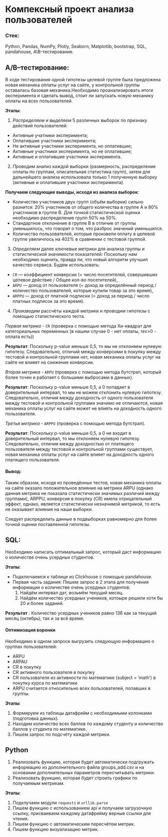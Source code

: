 # Компексный проект анализа пользователей

### Стек:
Python, Pandas, NumPy, Plotly, Seaborn, Matplotlib, bootstrap, SQL, pandahouse, A\B-тестирование.

## A/B–тестирование:
В ходе тестирования одной гипотезы целевой группе была предложена новая механика оплаты услуг на сайте, у контрольной группы оставалась базовая механика.Необходимо проанализировать итоги эксперимента и сделать вывод, стоит ли запускать новую механику оплаты на всех пользователей.

**Этапы**:
1. *Распределяем и выделяем* 5 различных выборок по признаку действий пользователей:
- Активные учатники эксперимента;
- Оплатившие участники эксперимента;
- Не активные участники эксперимента, но оплатившие;
- Активные участники эксперимента, но не оплатившие;
- Активные и оплатившие участники эксперимента.

2. *Проводим* анализ каждой выборки (размерность, распределение оплаты по группам, описательная статистика групп), затем для дальнейшего анализа использовала только 1 полученную выборку (активные и оплатившие участники эксперимента).
  
**Получаем следующие выводы, исходя из анализа выборок**:
- Количество участников двух групп (объём выборки) сильно разнится: 20% участников от общего количества в группе А и 80% участников в группе В. Для точной статистической оценки необходимо распределение групп 50% на 50%.
- Стандартное отклонение в группе В в отличие от группы уменьшилось, что говорит о том, что разброс значений уменьшился.
- Количество пользователей, которые произвели оплату в целевой группе увеличлось на 402% в сравнении с тестовой группой.

3. *Определяем* далее ключевые метрики для анализа группы и статистической значимости показателей:
Поскольку нам необходимо оценить, правда ли, что новый алгоритм улучшил качество сервиса. Будем использовать:

- `CR` — коэффициент конверсии (= число посетителей, совершивших целевое действие / Общее кол-во посетителей),
- `ARPU` — доход от пользователя (= доход за определённый период / количество пользователей, которые купили товар за это время),
- `ARPPU` — доход от платной подписки (= доход за период / число платных подписок за это время).

4. *Производим* рассчёты каждой метрики и *проводим* гипотезы с помощью статистического теста.

*Первая метрика* - `CR` (проверка с помощью метода Хи-квадрат для категориальных переменных (в нашем случае 0 - нет оплаты, rev>0 - оплата есть))

**Результат**: Поскольку p-value меньше 0,5, то мы не отклоняем нулевую гипотезу. Следовательно, отличий между конверсими в покупку между тестовой и контрольной группами нет, новая механика оплаты услуг на сайте не влияет на снижение конверсии.

*Вторая метрика* - `ARPU` (проверка с помощью метода бутстрап, который более точен и работает с большими выбросами в данных).

**Результат**: Поскольку p-value меньше 0,5, а 0 попадает в доверительный интервал, то мы не можем отклонить нулевую гипотезу. Следовательно, отличия между доходность от одного пользователя между тестовой и контрольной группами значимо не отличаются, новая механика оплаты услуг на сайте может не влиять на доходность одного пользователя.

*Третья метрика* - `ARPPU` (проверка с помощью метода бутстрап).

**Результат**: Поскольку p-value меньше 0,5, а 0 не входит в доверительный интервал, то мы отклоняем нулевую гипотезу. Следовательно, отличия между доходностью от платящего пользователя между тестовой и контрольной группами существует, новая механика оплаты услуг на сайте влияет на доходность одного платящего пользователя.

#### Вывод:
Таким образом, исходя из проведённых тестов, новая механика оплаты на сайте оказало положительное влияние на метрики ARPU (однако данная метрика не показала статистически значимых различий между группами), ARPPU, конверсия в покупку (CR) имела отрицательный эффект, однако, является статистически незначимой метрикой, то есть не оказывает влияния на наши выборки.

Следует распределить данные в подвыборках равномерно для более точной оценки поставленной гипотезы.


## SQL: 
Необходимо написать оптимальный запрос, который даст информацию о количестве очень усердных студентов.

**Этапы**:
- Подключаемся к таблице из Clickhouse с помощью pandahouse.
- Первая часть задания: Пишем запрос в 2 этапа для получения информации о количестве очень усердных студентов:
  1. Найдём интервал дат, возьмём текущий месяц.
  2. Найдём количество усердных учеников, котоыре решили хотя бы 20 и более заданий.

**Результат** : Количество усердных учеников равно 136 как за текущий месяц (октябрь), так и за всё время.

#### Оптимизация воронки
Необходимо в одном запросе выгрузить следующую информацию о группах пользователей:

- ARPU 
- ARPAU 
- CR в покупку 
- СR активного пользователя в покупку 
- CR пользователя из активности по математике (subject = ’math’) в покупку курса по математике
- ARPU считается относительно всех пользователей, попавших в группы.

**Этапы**:
1. Формируем из таблицы датафрейм с необходимыми колонками (подготовка данных).
2. Находим количество всех баллов по каждому студенту и количество баллов у студента по математике.
3. Пишем запрос по подсчёту каждой метрики.

## Python
1. Реализовать функцию, которая будет автоматически подгружать информацию из дополнительного файла groups_add.csv и на основании дополнительных параметров пересчитывать метрики.
2. Реализовать функцию, которая будет строить графики по получаемым метрикам.

**Этапы**:
1. Подклучаем модули `requests` и `urllib.parse`
2. Пишем функцию с использованием api и получаем загрузочную ссылку, присваиваем каждому датафрейму верные ссылки для чтения.
3. Пишем функцию с автоматическим пересчётом метрик.
4. Пишем функцию визуализацию метрик.
